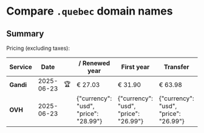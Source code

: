 # Compare `.quebec` domain names

## Summary

Pricing (excluding taxes):

| Service | Date |  | / Renewed year | First year | Transfer | Restoration |
|--|--|--|--|--|--|--|
| **Gandi** | 2025-06-23 | 🏆 | € 27.03 | € 31.90 | € 63.98 | € 95.11 |
| **OVH** | 2025-06-23 |  | {"currency": "usd", "price": "28.99"} | {"currency": "usd", "price": "26.99"} | {"currency": "usd", "price": "26.99"} |  |
